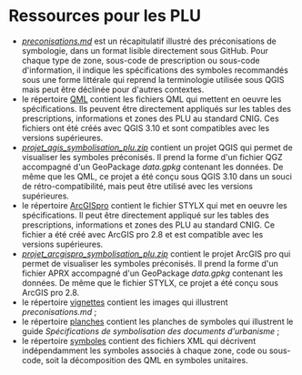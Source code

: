 # Ressources pour les PLU

- _[preconisations.md](/PLU/preconisations.md)_ est un récapitulatif illustré des préconisations de symbologie, dans un format lisible directement sous GitHub. Pour chaque type de zone, sous-code de prescription ou sous-code d'information, il indique les spécifications des symboles recommandés sous une forme littérale qui reprend la terminologie utilisée sous QGIS mais peut être déclinée pour d'autres contextes.
- le répertoire [QML](/PLU/QML) contient les fichiers QML qui mettent en oeuvre les spécifications. Ils peuvent être directement appliqués sur les tables des prescriptions, informations et zones des PLU au standard CNIG. Ces fichiers ont été créés avec QGIS 3.10 et sont compatibles avec les versions supérieures.
- _[projet_qgis_symbolisation_plu.zip](/PLU/projet_qgis_symbolisation_plu.zip)_ contient un projet QGIS qui permet de visualiser les symboles préconisés. Il prend la forme d'un fichier QGZ accompagné d'un GeoPackage _data.gpkg_ contenant les données. De même que les QML, ce projet a été conçu sous QGIS 3.10 dans un souci de rétro-compatibilité, mais peut être utilisé avec les versions supérieures.
- le répertoire [ArcGISpro](/PLU/ArcGISpro) contient le fichier STYLX qui met en oeuvre les spécifications. Il peut être directement appliqué sur les tables des prescriptions, informations et zones des PLU au standard CNIG. Ce fichier a été créé avec ArcGIS pro 2.8 et est compatible avec les versions supérieures.
- _[projet_arcgispro_symbolisation_plu.zip](/PLU/projet_arcgispro_symbolisation_plu.zip)_ contient le projet ArcGIS pro qui permet de visualiser les symboles préconisés. Il prend la forme d'un fichier APRX accompagné d'un GeoPackage _data.gpkg_ contenant les données. De même que le fichier STYLX, ce projet a été conçu sous ArcGIS pro 2.8.
- le répertoire [vignettes](/PLU/vignettes) contient les images qui illustrent _preconisations.md_ ;
- le répertoire [planches](/PLU/planches) contient les planches de symboles qui illustrent le guide *Spécifications de symbolisation des documents d'urbanisme* ;
- le répertoire [symboles](/PLU/symboles) contient des fichiers XML qui décrivent indépendamment les symboles associés à chaque zone, code ou sous-code, soit la décomposition des QML en symboles unitaires.
